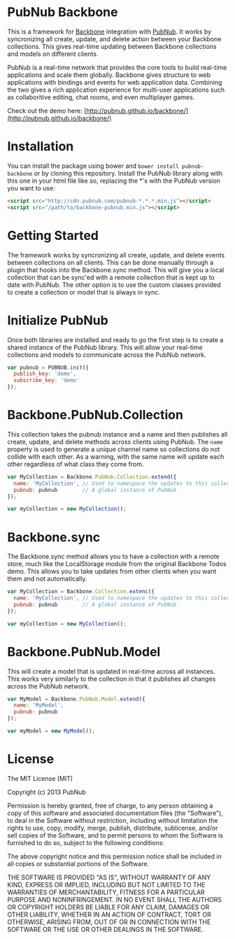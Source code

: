 PubNub Backbone
========

This is a framework for [Backbone](http://backbonejs.org) integration with [PubNub](http://pubnub.com). It works by syncronizing all create, update, and delete action between your Backbone collections. This gives real-time updating between Backbone collections and models on different clients.

PubNub is a real-time network that provides the core tools to build real-time applications and scale them globally. Backbone gives structure to web applications with bindings and events for web application data. Combining the two gives a rich application experience for multi-user applications such as collaboritive editing, chat rooms, and even multiplayer games.

Check out the demo here: [http://pubnub.github.io/backbone/](http://pubnub.github.io/backbone/)

# Installation

You can install the package using bower and `bower install pubnub-backbone` or by cloning this repository. Install the PubNub library along with this one in your html file like so, replacing the *'s with the PubNub version you want to use:

```html
<script src="http://cdn.pubnub.com/pubnub-*.*.*.min.js"></script>
<script src="/path/to/backbone-pubnub.min.js"></script>
```

# Getting Started

The framework works by syncronizing all create, update, and delete events between collections on all clients. This can be done manually through a plugin that hooks into the Backbone.sync method. This will give you a local collection that can be sync'ed with a remote collection that is kept up to date with PubNub. The other option is to use the custom classes provided to create a collection or model that is always in sync.

# Initialize PubNub

Once both libraries are installed and ready to go the first step is to create a shared instance of the PubNub library. This will allow your real-time collections and models to communicate across the PubNub network.

```javascript
var pubnub = PUBNUB.init({
  publish_key: 'demo',
  subscribe_key: 'demo'
});
```

# Backbone.PubNub.Collection

This collection takes the pubnub instance and a name and then publishes all create, update, and delete methods across clients using PubNub. The `name` property is used to generate a unique channel name so collections do not collide with each other. As a warning, with the same name will update each other regardless of what class they come from.

```javascript
var MyCollection = Backbone.PubNub.Collection.extend({
  name: 'MyCollection', // Used to namespace the updates to this collection
  pubnub: pubnub        // A global instance of PubNub
});

var myCollection = new MyCollection();
```

# Backbone.sync

The Backbone.sync method allows you to have a collection with a remote store, much like the LocalStorage module from the original Backbone Todos demo. This allows you to take updates from other clients when you want them and not automatically.

```javascript
var MyCollection = Backbone.Collection.extenc({
  name: 'MyCollection', // Used to namespace the updates to this collection
  pubnub: pubnub        // A global instance of PubNub
});

var myCollection = new MyCollection();
```

# Backbone.PubNub.Model

This will create a model that is updated in real-time across all instances. This works very similarly to the collection in that it publishes all changes across the PubNub network.

```javascript
var MyModel = Backbone.PubNub.Model.extend({
  name: 'MyModel',
  pubnub: pubnub
});

var myModel = new MyModel();
```

# License

The MIT License (MIT)

Copyright (c) 2013 PubNub

Permission is hereby granted, free of charge, to any person obtaining a copy of
this software and associated documentation files (the "Software"), to deal in
the Software without restriction, including without limitation the rights to
use, copy, modify, merge, publish, distribute, sublicense, and/or sell copies of
the Software, and to permit persons to whom the Software is furnished to do so,
subject to the following conditions:

The above copyright notice and this permission notice shall be included in all
copies or substantial portions of the Software.

THE SOFTWARE IS PROVIDED "AS IS", WITHOUT WARRANTY OF ANY KIND, EXPRESS OR
IMPLIED, INCLUDING BUT NOT LIMITED TO THE WARRANTIES OF MERCHANTABILITY, FITNESS
FOR A PARTICULAR PURPOSE AND NONINFRINGEMENT. IN NO EVENT SHALL THE AUTHORS OR
COPYRIGHT HOLDERS BE LIABLE FOR ANY CLAIM, DAMAGES OR OTHER LIABILITY, WHETHER
IN AN ACTION OF CONTRACT, TORT OR OTHERWISE, ARISING FROM, OUT OF OR IN
CONNECTION WITH THE SOFTWARE OR THE USE OR OTHER DEALINGS IN THE SOFTWARE.
